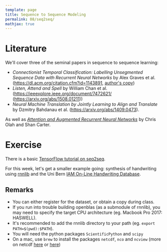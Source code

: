 ```yaml
---
template: page
title: Sequence to Sequence Modeling
permalink: 08/seq2seq/
mathjax: true
---
```


# Literature

We'll cover three of the seminal papers in sequence to sequence learning:

- _Connectionist Temporal Classification: Labelling Unsegmented Sequence Data with Recurrent Neural Networks_ by Alex Graves et al. (<https://dl.acm.org/citation.cfm?id=1143891>, [author's copy](https://www.cs.toronto.edu/~graves/icml_2006.pdf))
- _Listen, Attend and Spell_ by William Chan et al. (<https://ieeexplore.ieee.org/document/7472621/> (<https://arxiv.org/abs/1508.01211>))
- _Neural Machine Translation by Jointly Learning to Align and Translate_ by Dzmitry Bahdanau et al. (<https://arxiv.org/abs/1409.0473>).

As well as [_Attention and Augmented Recurrent Neural Networks_](https://distill.pub/2016/augmented-rnns/) by Chris Olah and Shan Carter.


# Exercise

There is a basic [TensorFlow tutorial on seq2seq](https://www.tensorflow.org/tutorials/seq2seq).

For this week, let's get a smaller example going: synthesis of handwriting using [rnnlib](https://github.com/szcom/rnnlib) and the Uni Bern [IAM On-Line Handwriting Database](http://www.fki.inf.unibe.ch/databases/iam-on-line-handwriting-database).

## Remarks

- You can either register for the dataset, or obtain a copy during class.
- If you run into trouble building openblas (as a submodule of rnnlib), you may need to specify the target CPU architecture (eg. Macbook Pro 2017: HASWELL).
- It's recommended to add the rnnlib directory to your path (eg. `export PATH=$(pwd):$PATH`).
- You will need the python packages `ScientificPython` and `scipy`
- On a mac, use `brew` to install the packages `netcdf`, `nco` and `ncview` (more on netcdf [here](https://www.unidata.ucar.edu/software/netcdf/docs/tutorial_8dox.html) or [here](http://pro.arcgis.com/en/pro-app/help/data/imagery/fundamentals-of-netcdf.htm))
